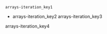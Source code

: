 ```ngMeta
arrays-iteration_key1
```

- arrays-iteration_key2
arrays-iteration_key3


arrays-iteration_key4
